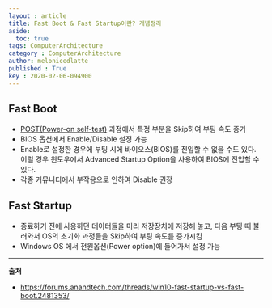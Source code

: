 ```yaml
---
layout : article
title: Fast Boot & Fast Startup이란? 개념정리
aside:
  toc: true
tags: ComputerArchitecture
category : ComputerArchitecture
author: melonicedlatte
published : True
key : 2020-02-06-094900
--- 
```


## Fast Boot
- [POST(Power-on self-test)](http://melonicedlatte.com/computerarchitecture/2019/12/19/132900.html) 과정에서 특정 부분을 Skip하여 부팅 속도 증가
- BIOS 옵션에서 Enable/Disable 설정 가능 
- Enable로 설정한 경우에 부팅 시에 바이오스(BIOS)를 진입할 수 없을 수도 있다. 이럴 경우 윈도우에서 Advanced Startup Option을 사용하여 BIOS에 진입할 수 있다.
- 각종 커뮤니티에서 부작용으로 인하여 Disable 권장

## Fast Startup
- 종료하기 전에 사용하던 데이터들을 미리 저장장치에 저장해 놓고, 다음 부팅 때 불러와서 OS의 초기화 과정들을 Skip하여 부팅 속도를 증가시킴
- Windows OS 에서 전원옵션(Power option)에 들어가서 설정 가능

---
**출처**
- https://forums.anandtech.com/threads/win10-fast-startup-vs-fast-boot.2481353/

